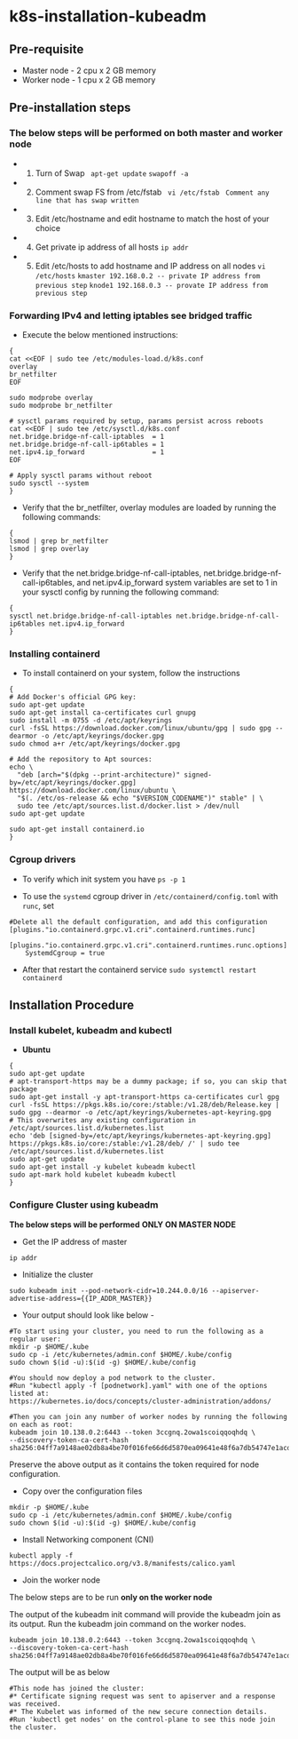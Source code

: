 # k8s-installation-kubeadm

## Pre-requisite

* Master node - 2 cpu x 2 GB memory
* Worker node - 1 cpu x 2 GB memory

## Pre-installation steps

### The below steps will be performed on both master and worker node

*  1. Turn of Swap
	` apt-get update`
	` swapoff -a `

*  2. Comment swap FS from /etc/fstab
	` vi /etc/fstab`
	` Comment any line that has swap written`

*  3. Edit /etc/hostname and edit hostname to match the host of your choice

*  4. Get private ip address of all hosts
	` ip addr `

*  5. Edit /etc/hosts to add hostname and IP address on all nodes
	` vi /etc/hosts `
	`kmaster 192.168.0.2 -- private IP address from previous step`
	`knode1 192.168.0.3 -- provate IP address from previous step`

### Forwarding IPv4 and letting iptables see bridged traffic
* Execute the below mentioned instructions:
```
{
cat <<EOF | sudo tee /etc/modules-load.d/k8s.conf
overlay
br_netfilter
EOF

sudo modprobe overlay
sudo modprobe br_netfilter

# sysctl params required by setup, params persist across reboots
cat <<EOF | sudo tee /etc/sysctl.d/k8s.conf
net.bridge.bridge-nf-call-iptables  = 1
net.bridge.bridge-nf-call-ip6tables = 1
net.ipv4.ip_forward                 = 1
EOF

# Apply sysctl params without reboot
sudo sysctl --system
}
```

* Verify that the br_netfilter, overlay modules are loaded by running the following commands:
```
{
lsmod | grep br_netfilter
lsmod | grep overlay
}
```

* Verify that the net.bridge.bridge-nf-call-iptables, net.bridge.bridge-nf-call-ip6tables, and net.ipv4.ip_forward system variables are set to 1 in your sysctl config by running the following command:
```
{
sysctl net.bridge.bridge-nf-call-iptables net.bridge.bridge-nf-call-ip6tables net.ipv4.ip_forward
}
```

### Installing containerd
* To install containerd on your system, follow the instructions
```
{
# Add Docker's official GPG key:
sudo apt-get update
sudo apt-get install ca-certificates curl gnupg
sudo install -m 0755 -d /etc/apt/keyrings
curl -fsSL https://download.docker.com/linux/ubuntu/gpg | sudo gpg --dearmor -o /etc/apt/keyrings/docker.gpg
sudo chmod a+r /etc/apt/keyrings/docker.gpg

# Add the repository to Apt sources:
echo \
  "deb [arch="$(dpkg --print-architecture)" signed-by=/etc/apt/keyrings/docker.gpg] https://download.docker.com/linux/ubuntu \
  "$(. /etc/os-release && echo "$VERSION_CODENAME")" stable" | \
  sudo tee /etc/apt/sources.list.d/docker.list > /dev/null
sudo apt-get update

sudo apt-get install containerd.io
}
```

### Cgroup drivers
* To verify which init system you have
`ps -p 1`

* To use the `systemd` cgroup driver in `/etc/containerd/config.toml` with `runc`, set
```
#Delete all the default configuration, and add this configuration
[plugins."io.containerd.grpc.v1.cri".containerd.runtimes.runc]
  [plugins."io.containerd.grpc.v1.cri".containerd.runtimes.runc.options]
    SystemdCgroup = true
```

* After that restart the containerd service
`sudo systemctl restart containerd`


## Installation Procedure

### Install kubelet, kubeadm and kubectl

*  **Ubuntu**

```
{
sudo apt-get update
# apt-transport-https may be a dummy package; if so, you can skip that package
sudo apt-get install -y apt-transport-https ca-certificates curl gpg
curl -fsSL https://pkgs.k8s.io/core:/stable:/v1.28/deb/Release.key | sudo gpg --dearmor -o /etc/apt/keyrings/kubernetes-apt-keyring.gpg
# This overwrites any existing configuration in /etc/apt/sources.list.d/kubernetes.list
echo 'deb [signed-by=/etc/apt/keyrings/kubernetes-apt-keyring.gpg] https://pkgs.k8s.io/core:/stable:/v1.28/deb/ /' | sudo tee /etc/apt/sources.list.d/kubernetes.list
sudo apt-get update
sudo apt-get install -y kubelet kubeadm kubectl
sudo apt-mark hold kubelet kubeadm kubectl
}
```

### Configure Cluster using kubeadm

**The below steps will be performed**  __**ONLY ON MASTER NODE**__

* Get the IP address of master

```
ip addr
```

* Initialize the cluster

```
sudo kubeadm init --pod-network-cidr=10.244.0.0/16 --apiserver-advertise-address={{IP_ADDR_MASTER}}
```

* Your output should look like below -

```
#To start using your cluster, you need to run the following as a regular user:
mkdir -p $HOME/.kube
sudo cp -i /etc/kubernetes/admin.conf $HOME/.kube/config
sudo chown $(id -u):$(id -g) $HOME/.kube/config

#You should now deploy a pod network to the cluster.
#Run "kubectl apply -f [podnetwork].yaml" with one of the options listed at:
https://kubernetes.io/docs/concepts/cluster-administration/addons/

#Then you can join any number of worker nodes by running the following on each as root:
kubeadm join 10.138.0.2:6443 --token 3ccgnq.2owa1scoiqqoqhdq \
--discovery-token-ca-cert-hash sha256:04ff7a9148ae02db8a4be70f016fe66d6d5870ea09641e48f6a7db54747e1acd
```

Preserve the above output as it contains the token required for node configuration.

* Copy over the configuration files

```
mkdir -p $HOME/.kube
sudo cp -i /etc/kubernetes/admin.conf $HOME/.kube/config
sudo chown $(id -u):$(id -g) $HOME/.kube/config
```

* Install Networking component (CNI)

```
kubectl apply -f https://docs.projectcalico.org/v3.8/manifests/calico.yaml
```

* Join the worker node

The below steps are to be run __**only on the worker node**__

The output of the kubeadm init command will provide the kubeadm join as its output. Run the kubeadm join command on the worker nodes.

```
kubeadm join 10.138.0.2:6443 --token 3ccgnq.2owa1scoiqqoqhdq \
--discovery-token-ca-cert-hash sha256:04ff7a9148ae02db8a4be70f016fe66d6d5870ea09641e48f6a7db54747e1acd
```

The output will be as below

```
#This node has joined the cluster:
#* Certificate signing request was sent to apiserver and a response was received.
#* The Kubelet was informed of the new secure connection details.
#Run 'kubectl get nodes' on the control-plane to see this node join the cluster.
```